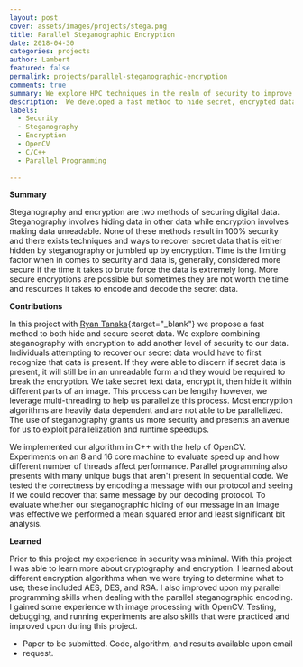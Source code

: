```yaml
---
layout: post
cover: assets/images/projects/stega.png
title: Parallel Steganographic Encryption
date: 2018-04-30
categories: projects
author: Lambert
featured: false
permalink: projects/parallel-steganographic-encryption
comments: true
summary: We explore HPC techniques in the realm of security to improve the speed and increase security. 
description:  We developed a fast method to hide secret, encrypted data in images. This parallel steganography.
labels:
  - Security
  - Steganography
  - Encryption 
  - OpenCV
  - C/C++
  - Parallel Programming
  
---
```


__Summary__

Steganography and encryption are two methods of securing digital data.
Steganography involves hiding data in other data while encryption involves
making data unreadable.  None of these methods result in 100% security and there
exists techniques and ways to recover secret data that is either hidden by
steganography or jumbled up by encryption.  Time is the limiting factor when in
comes to security and data is, generally, considered more secure if the time it
takes to brute force the data is extremely long.  More secure encryptions are
possible but sometimes they are not worth the time and resources it takes to
encode and decode the secret data.

**Contributions**

<!--center>
<table class="ui fluid floated right medium image"> <caption
align="bottom">Visual representation of our data securing protocol </caption>
<tr><td><img src="/assets/images/projects/stega.png" /></td></tr> </table>
</center-->

In this project with [Ryan Tanaka](https://ryantanaka.github.io/){:target="_blank"} we propose a
fast method to both hide and secure secret data.  We explore combining
steganography with encryption to add another level of security to our data.
Individuals attempting to recover our secret data would have to first recognize
that data is present.  If they were able to discern if secret data is present,
it will still be in an unreadable form and they would be required to break the
encryption.  We take secret text data, encrypt it, then hide it within different
parts of an image.  This process can be lengthy however, we leverage
multi-threading to help us parallelize this process.  Most encryption algorithms
are heavily data dependent and are not able to be parallelized.  The use of
steganography grants us more security and presents an avenue for us to exploit
parallelization and runtime speedups.   

We implemented our algorithm in C++ with the help of OpenCV.  Experiments on an
8 and 16 core machine to evaluate speed up and how different number of threads
affect performance.  Parallel programming also presents with many unique bugs
that aren't present in sequential code.  We tested the correctness by encoding a
message with our protocol and seeing if we could recover that same message by
our decoding protocol.  To evaluate whether our steganographic hiding of our
message in an image was effective we performed a mean squared error and least
significant bit analysis.  

__Learned__

Prior to this project my experience in security was minimal.  With this project
I was able to learn more about cryptography and encryption.  I learned about
different encryption algorithms when we were trying to determine what to use;
these included AES, DES, and RSA.  I also improved upon my parallel programming
skills when dealing with the parallel steganographic encoding.  I gained some
experience with image processing with OpenCV.  Testing, debugging, and running
experiments are also skills that were practiced and improved upon during this
project.

* Paper to be submitted. Code, algorithm, and results available upon email
* request.
  
<br/>
